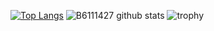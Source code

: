 [![Top Langs](https://github-readme-stats.vercel.app/api/top-langs/?username=B6111427&theme=vue-dark)](https://github.com/B6111427/)
![B6111427 github stats](https://github-readme-stats.vercel.app/api?username=B6111427&show_icons=true&theme=vue-dark)
![trophy](https://github-profile-trophy.vercel.app/?username=B6111427&theme=onedark)
